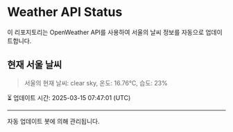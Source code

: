 
# Weather API Status

이 리포지토리는 OpenWeather API를 사용하여 서울의 날씨 정보를 자동으로 업데이트합니다.

## 현재 서울 날씨
> 서울의 현재 날씨: clear sky, 온도: 16.76°C, 습도: 23%

⏳ 업데이트 시간: 2025-03-15 07:47:01 (UTC)

---
자동 업데이트 봇에 의해 관리됩니다.
